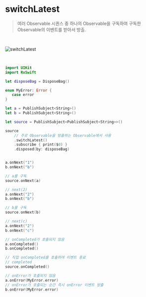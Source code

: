 switchLatest
============

> 여러 Observable 시퀀스 중 하나의 Observable을 구독하여 구독한 Observable의 이벤트를 받아서 방출.   

&nbsp;

![switchLatest](https://github.com/user-attachments/assets/0f6a8fff-9e13-478b-8a8c-9916a06af6a6)

&nbsp;

```swift
import UIKit
import RxSwift

let disposeBag = DisposeBag()

enum MyError: Error {
   case error
}

let a = PublishSubject<String>()
let b = PublishSubject<String>()

let source = PublishSubject<PublishSubject<String>>()

source
    // 주로 Observable을 방출하는 Observable에서 사용
    .switchLatest()
    .subscribe { print($0) }
    .disposed(by: disposeBag)


a.onNext("1")
b.onNext("b")

// a를 구독
source.onNext(a)

// next(2)
a.onNext("2")
b.onNext("b")

// b를 구독
source.onNext(b)

// next(c)
a.onNext("2")
b.onNext("c")

// onCompleted가 호출되지 않음
a.onCompleted()
b.onCompleted()

// 직접 onCompleted를 호출하여 이벤트 종료
// completed
source.onCompleted()

// onError가 호출되지 않음
a.onError(MyError.error)
// onError가 호출되는 순간 즉시 onError 이벤트 방출
b.onError(MyError.error)
```
